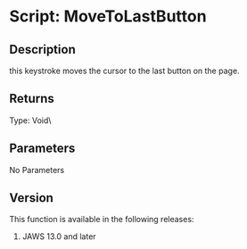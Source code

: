 # Script: MoveToLastButton

## Description

this keystroke moves the cursor to the last button on the page.

## Returns

Type: Void\

## Parameters

No Parameters

## Version

This function is available in the following releases:

1.  JAWS 13.0 and later
